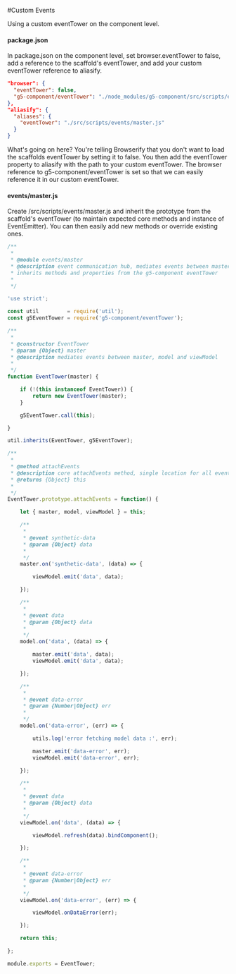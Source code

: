 #Custom Events

Using a custom eventTower on the component level.

#### package.json

In package.json on the component level, set browser.eventTower to false, add a reference to the scaffold's eventTower, and add your custom eventTower reference to aliasify.

```json
"browser": {
  "eventTower": false,
  "g5-component/eventTower": "./node_modules/g5-component/src/scripts/events/master.js"
},
"aliasify": {
  "aliases": {
    "eventTower": "./src/scripts/events/master.js"
  }
}
```

What's going on here? You're telling Browserify that you don't want to load the scaffolds eventTower by setting it to false. You then add the eventTower property to aliasify with the path to your custom eventTower. The browser reference to g5-component/eventTower is set so that we can easily reference it in our custom eventTower.

#### events/master.js

Create /src/scripts/events/master.js and inherit the prototype from the scaffold's eventTower (to maintain expected core methods and instance of EventEmitter). You can then easily add new methods or override existing ones.

```js
/**
 *
 * @module events/master
 * @description event communication hub, mediates events between master, model, and viewModel
 * inherits methods and properties from the g5-component eventTower
 *
 */

'use strict';

const util         = require('util');
const g5EventTower = require('g5-component/eventTower');

/**
 *
 * @constructor EventTower
 * @param {Object} master
 * @description mediates events between master, model and viewModel
 *
 */
function EventTower(master) {

    if (!(this instanceof EventTower)) {
        return new EventTower(master);
    }

    g5EventTower.call(this);

}

util.inherits(EventTower, g5EventTower);

/**
 *
 * @method attachEvents
 * @description core attachEvents method, single location for all events
 * @returns {Object} this
 *
 */
EventTower.prototype.attachEvents = function() {

    let { master, model, viewModel } = this;

    /**
     *
     * @event synthetic-data
     * @param {Object} data
     *
     */
    master.on('synthetic-data', (data) => {

        viewModel.emit('data', data);

    });

    /**
     *
     * @event data
     * @param {Object} data
     *
     */
    model.on('data', (data) => {

        master.emit('data', data);
        viewModel.emit('data', data);

    });

    /**
     *
     * @event data-error
     * @param {Number|Object} err
     *
     */
    model.on('data-error', (err) => {

        utils.log('error fetching model data :', err);

        master.emit('data-error', err);
        viewModel.emit('data-error', err);

    });

    /**
     *
     * @event data
     * @param {Object} data
     *
     */
    viewModel.on('data', (data) => {

        viewModel.refresh(data).bindComponent();

    });

    /**
     *
     * @event data-error
     * @param {Number|Object} err
     *
     */
    viewModel.on('data-error', (err) => {

        viewModel.onDataError(err);

    });

    return this;

};

module.exports = EventTower;
